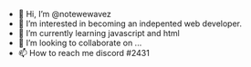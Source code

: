 - 👋 Hi, I’m @notewewavez
- 👀 I’m interested in becoming an indepented web developer.
- 🌱 I’m currently learning javascript and html
- 💞️ I’m looking to collaborate on ...
- 📫 How to reach me discord #2431

<!---
notewewavez/notewewavez is a ✨ special ✨ repository because its `README.md` (this file) appears on your GitHub profile.
You can click the Preview link to take a look at your changes.
--->
